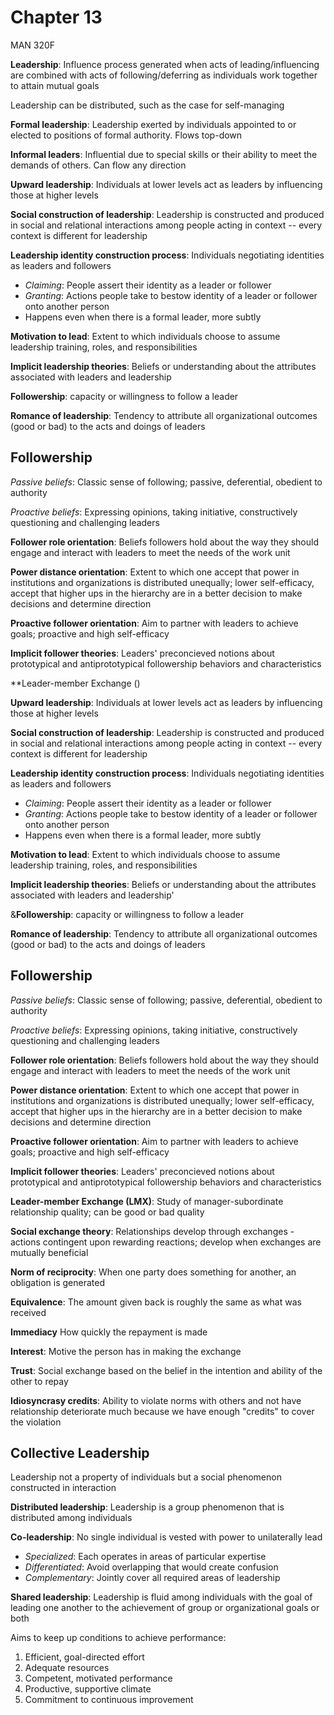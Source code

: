 # Chapter 13

MAN 320F

**Leadership**: Influence process generated when acts of leading/influencing are combined with acts of following/deferring as individuals work together to attain mutual goals

Leadership can be distributed, such as the case for self-managing

**Formal leadership**: Leadership exerted by individuals appointed to or elected to positions of formal authority. Flows top-down

**Informal leaders**: Influential due to special skills or their ability to meet the demands of others. Can flow any direction

**Upward leadership**: Individuals at lower levels act as leaders by influencing those at higher levels

**Social construction of leadership**: Leadership is constructed and produced in social and relational interactions among people acting in context -- every context is different for leadership

**Leadership identity construction process**: Individuals negotiating identities as leaders and followers

- *Claiming*: People assert their identity as a leader or follower
- *Granting*: Actions people take to bestow identity of a leader or follower onto another person
- Happens even when there is a formal leader, more subtly

**Motivation to lead**: Extent to which individuals choose to assume leadership training, roles, and responsibilities

**Implicit leadership theories**: Beliefs or understanding about the attributes associated with leaders and leadership

**Followership**: capacity or willingness to follow a leader

**Romance of leadership**: Tendency to attribute all organizational outcomes (good or bad) to the acts and doings of leaders

## Followership

*Passive beliefs*: Classic sense of following; passive, deferential, obedient to authority

*Proactive beliefs*: Expressing opinions, taking initiative, constructively questioning and challenging leaders

**Follower role orientation**: Beliefs followers hold about the way they should engage and interact with leaders to meet the needs of the work unit

**Power distance orientation**: Extent to which one accept that power in institutions and organizations is distributed unequally; lower self-efficacy, accept that higher ups in the hierarchy are in a better decision to make decisions and determine direction

**Proactive follower orientation**: Aim to partner with leaders to achieve goals; proactive and high self-efficacy

**Implicit follower theories**: Leaders' preconcieved notions about prototypical and antiprototypical followership behaviors and characteristics

**Leader-member Exchange ()

**Upward leadership**: Individuals at lower levels act as leaders by influencing those at higher levels

**Social construction of leadership**: Leadership is constructed and produced in social and relational interactions among people acting in context -- every context is different for leadership

**Leadership identity construction process**: Individuals negotiating identities as leaders and followers

- *Claiming*: People assert their identity as a leader or follower
- *Granting*: Actions people take to bestow identity of a leader or follower onto another person
- Happens even when there is a formal leader, more subtly

**Motivation to lead**: Extent to which individuals choose to assume leadership training, roles, and responsibilities

**Implicit leadership theories**: Beliefs or understanding about the attributes associated with leaders and leadership'



&**Followership**: capacity or willingness to follow a leader

**Romance of leadership**: Tendency to attribute all organizational outcomes (good or bad) to the acts and doings of leaders

## Followership

*Passive beliefs*: Classic sense of following; passive, deferential, obedient to authority

*Proactive beliefs*: Expressing opinions, taking initiative, constructively questioning and challenging leaders

**Follower role orientation**: Beliefs followers hold about the way they should engage and interact with leaders to meet the needs of the work unit

**Power distance orientation**: Extent to which one accept that power in institutions and organizations is distributed unequally; lower self-efficacy, accept that higher ups in the hierarchy are in a better decision to make decisions and determine direction

**Proactive follower orientation**: Aim to partner with leaders to achieve goals; proactive and high self-efficacy

**Implicit follower theories**: Leaders' preconcieved notions about prototypical and antiprototypical followership behaviors and characteristics

**Leader-member Exchange (LMX)**: Study of manager-subordinate relationship quality; can be good or bad quality

**Social exchange theory**: Relationships develop through exchanges - actions contingent upon rewarding reactions; develop when exchanges are mutually beneficial

**Norm of reciprocity**: When one party does something for another, an obligation is generated

**Equivalence**: The amount given back is roughly the same as what was received

**Immediacy** How quickly the repayment is made

**Interest**: Motive the person has in making the exchange

**Trust**: Social exchange based on the belief in the intention and ability of the other to repay

**Idiosyncrasy credits**: Ability to violate norms with others and not have relationship deteriorate much because we have enough "credits" to cover the violation

## Collective Leadership

Leadership not a property of individuals but a social phenomenon constructed in interaction

**Distributed leadership**: Leadership is a group phenomenon that is distributed among individuals

**Co-leadership**: No single individual is vested with power to unilaterally lead

- *Specialized*: Each operates in areas of particular expertise
- *Differentiated*: Avoid overlapping that would create confusion
- *Complementary*: Jointly cover all required areas of leadership

**Shared leadership**: Leadership is fluid among individuals with the goal of leading one another to the achievement of group or organizational goals or both

Aims to keep up conditions to achieve performance:

1. Efficient, goal-directed effort
2. Adequate resources
3. Competent, motivated performance
4. Productive, supportive climate
5. Commitment to continuous improvement